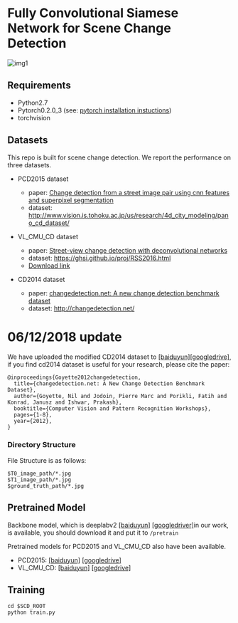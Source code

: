# Fully Convolutional Siamese Network for Scene Change Detection

<!-- Pytorch implementation of Scene Change Detection as described in [Learning to Measure Change: Fully Convolutional Siamese Metric Networks for Scene Change Detection](https://arxiv.org/pdf/1810.09111.pdf).-->

![img1](https://github.com/gmayday1997/SceneChangeDet/blob/master/img/fig1.png)

## Requirements

- Python2.7
- Pytorch0.2.0_3 (see: [pytorch installation instuctions](http://pytorch.org/))
- torchvision

## Datasets
This repo is built for scene change detection. We report the performance on three datasets.

- PCD2015 dataset
   - paper: [Change detection from a street image pair using cnn features and superpixel segmentation](http://www.vision.is.tohoku.ac.jp/files/9814/3947/4830/71-Sakurada-BMVC15.pdf)
   - dataset: http://www.vision.is.tohoku.ac.jp/us/research/4d_city_modeling/pano_cd_dataset/
 
- VL_CMU_CD dataset
    - paper: [Street-view change detection with deconvolutional networks](http://www.robesafe.com/personal/roberto.arroyo/docs/Alcantarilla16rss.pdf)
    - dataset: https://ghsi.github.io/proj/RSS2016.html 
    - [Download link](https://drive.google.com/file/d/1iQa9OAHNAhzO0tCufpgpowkHvkeUNxVG/view?usp=share_link)

- CD2014 dataset
  - paper: [changedetection.net: A new change detection benchmark dataset](https://www.merl.com/publications/docs/TR2012-044.pdf)
  - dataset: http://changedetection.net/
 # 06/12/2018 update 
 We have uploaded the modified CD2014 dataset to [[baiduyun]](https://pan.baidu.com/s/19ReVH6pmizcU79sk2Rsz5w)[[googledrive]](https://drive.google.com/drive/folders/1bUcUZcx8eRFZMsDuzVSo8ZkpLNhkEwNu?usp=sharing),
 if you find cd2014 dataset is useful for your research, please cite the paper:
 
    @inproceedings{Goyette2012changedetection,
      title={changedetection.net: A New Change Detection Benchmark Dataset},
      author={Goyette, Nil and Jodoin, Pierre Marc and Porikli, Fatih and Konrad, Janusz and Ishwar, Prakash},
      booktitle={Computer Vision and Pattern Recognition Workshops},
      pages={1-8},
      year={2012},
    }
 
### Directory Structure
 
File Structure is as follows:

```
$T0_image_path/*.jpg
$T1_image_path/*.jpg
$ground_truth_path/*.jpg
```

## Pretrained Model
Backbone model, which is deeplabv2 [[baiduyun]](https://pan.baidu.com/s/1Ie8h1Lyzqn2g3GHcGxnppg) [[googledriver]](https://drive.google.com/file/d/1vma3tTX_ecKvInd91CWMEivbxhT5Xjfa/view?usp=sharing)in our work, is available, you should download it and put it to `/pretrain`

Pretrained models for PCD2015 and VL_CMU_CD also have been available.

- PCD2015: [[baiduyun]](https://pan.baidu.com/s/1kNNpRlQZJA45wOf0fJtaxw)
           [[googledrive]](https://drive.google.com/file/d/18evxU0Y4CMMe_xBtQu3kj3RAI91ZatE1/view?usp=sharing)
- VL_CMU_CD: [[baiduyun]](https://pan.baidu.com/s/1ZOo3pbJ1hQvx3dSMWXTs-w)
             [[googledrive]](https://drive.google.com/file/d/1z2lwbbxhAEvm8w0S55qebp7Q2DokkNG7/view?usp=sharing)

## Training
```shell
cd $SCD_ROOT
python train.py
```

